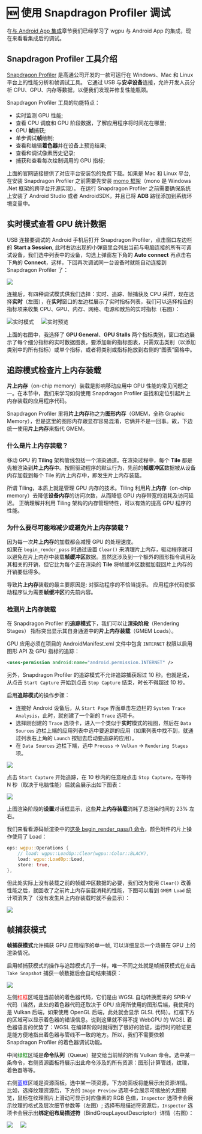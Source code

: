 # 🆕 使用 Snapdragon Profiler 调试

在[与 Android App 集成](../android/)章节我们已经学习了 wgpu 与 Android App 的集成，现在来看看集成后的调试。

## Snapdragon Profiler 工具介绍
[Snapdragon Profiler](https://developer.qualcomm.com/software/snapdragon-profiler) 是高通公司开发的一款可运行在 Windows、Mac 和 Linux 平台上的性能分析和帧调试工具。 它通过 USB 与**安卓设备**连接，允许开发人员分析 CPU、GPU、内存等数据，以便我们发现并修复性能瓶颈。

Snapdragon Profiler 工具的功能特点：
- 实时监测 GPU 性能;
- 查看 CPU 调度和 GPU 阶段数据，了解应用程序将时间花在哪里;
- GPU **帧**捕获;
- 单步调试**帧**绘制;
- 查看和编辑**着色器**并在设备上预览结果;
- 查看和调试像素历史记录;
- 捕获和查看每次绘制调用的 GPU 指标;

上面的官网链接提供了对应平台安装包的免费下载。如果是 Mac 和 Linux 平台, 在安装 Snapdragon Profiler 之前需要先安装 [momo 框架](http://www.mono-project.com/download/)（mono 是 Windows .Net 框架的跨平台开源实现）。
在运行 Snapdragon Profiler 之前需要确保系统上安装了 Android Studio 或者 AndroidSDK，并且已将 **ADB** 路径添加到系统环境变量中。

## 实时模式查看 GPU 统计数据
USB 连接要调试的 Android 手机后打开 Snapdragon Profiler，点击窗口左边栏的 **Start a Session**, 此时右边出现的小弹窗里会列出当前与电脑连接的所有可调试设备，我们选中列表中的设备，勾选上弹窗左下角的 **Auto connect** 再点击右下角的 **Connect**，这样，下回再次调试同一台设备时就能自动连接到 Snapdragon Profiler 了：

<img src="./connect.jpg" />

连接后，有四种调试模式供我们选择：实时、追踪、帧捕获及 CPU 采样，现在选择**实时**（左图），在**实时**窗口的左边栏展示了实时指标列表，我们可以选择相应的指标项来收集 CPU、GPU、内存、网络、电源和散热的实时指标（右图）：

<div style="display: flex;">
    <div>
        <img src="./realtime-left.jpg" alt="实时模式">
    </div>
    <div style="width: 20px;"></div>
    <div>
        <img src="./realtime.jpg" alt="实时预览" />
    </div>
</div>

上面的右图中，我选择了 **GPU General**、**GPU Stalls** 两个指标类别，窗口右边展示了每个细分指标的实时数据图表，要添加新的指标图表，只需双击类别（以添加类别中的所有指标）或单个指标，或者将类别或指标拖放到右侧的“图表”窗格中。

## 追踪模式检查片上内存装载

**片上内存**（on-chip memory）装载是影响移动应用中 GPU 性能的常见问题之一。在本节中，我们来学习如何使用 Snapdragon Profiler 查找和定位引起片上内存装载的应用程序代码。
<div class="note">

Snapdragon Profiler 里将**片上内存**称之为**图形内存**（GMEM，全称 Graphic Memory），但是这里的图形内存跟显存容易混淆，它俩并不是一回事。故，下边统一使用**片上内存**来指代 GMEM。

</div>

### 什么是片上内存装载？

移动 GPU 的 **Tiling** 架构管线包括一个渲染通道。在渲染过程中，每个 **Tile** 都是先被渲染到**片上内存**中。按照驱动程序的默认行为，先前的**帧缓冲区**数据被从设备内存加载到每个 Tile 的片上内存中，即发生片上内存装载。

<div class="note">

所谓 Tiling，本质上就是管理 GPU 内存的技术。Tiling 利用**片上内存**（on-chip memory）去降低**设备内存**的访问次数，从而降低 GPU 内存带宽的消耗及访问延迟。 
正确理解并利用 Tiling 架构的内存管理特性，可以有效的提高 GPU 程序的性能。

</div>

### 为什么要尽可能地减少或避免片上内存装载？

因为每一次**片上内存**的加载都会减慢 GPU 的处理速度。<br />
如果在 `begin_render_pass` 时通过设置 `Clear()` 来清理片上内存，驱动程序就可以避免在片上内存中装载**帧缓冲区**数据。虽然这涉及到一个额外的图形指令调用及其相关的开销，但它比为每个正在渲染的 **Tile** 将帧缓冲区数据加载回片上内存的开销要低得多。

导致**片上内存**装载的最主要原因是: 对驱动程序的不恰当提示。
应用程序代码使驱动程序认为需要**帧缓冲区**的先前内容。


### 检测片上内存装载
在 Snapdragon Profiler 的**追踪模式**下，我们可以让**渲染阶段**（Rendering Stages） 指标突出显示其自身通道中的**片上内存装载**（GMEM Loads）。

<div class="note">

GPU 应用必须在项目的 AndroidManifest.xml 文件中包含 `INTERNET` 权限以启用图形 API 及 GPU 指标的追踪：
```xml
<uses-permission android:name="android.permission.INTERNET" />
```

另外，Snapdragon Profiler 的追踪模式不允许追踪捕获超过 10 秒。也就是说，从点击 `Start Capture` 开始到点击 `Stop Capture` 结束，时长不得超过 10 秒。

</div>

启用**追踪模式**的操作步骤：
- 连接好 Android 设备后，从 `Start Page` 界面单击左边栏的 `System Trace Analysis`，此时，就创建了一个新的 `Trace` 选项卡。
- 选择刚创建的 `Trace` 选项卡，进入一个类似于**实时**模式的视图，然后在 `Data Sources` 边栏上端的应用列表中选中要追踪的应用（如果列表中找不到，就通过列表右上角的 `Launch` 按钮去启动要追踪的应用）。
- 在 `Data Sources` 边栏下端，选中 `Process` -> `Vulkan` -> `Rendering Stages` 项。

<img src="./trace.png" style="max-width: 425px;"/>

点击 `Start Capture` 开始追踪，在 10 秒内的任意段点击 `Stop Capture`，在等待 N 秒（取决于电脑性能）后就会展示出如下图表：

<img src="./GMEM_load.jpg" />

上图渲染阶段的**设置**对话框显示，这些**片上内存装载**消耗了总渲染时间的 23% 左右。

我们来看看源码帧渲染中的[这条 begin_render_pass() 命令](https://github.com/jinleili/wgpu-on-app/blob/88e53957f7c80dbd8e75273c9ff48ecab958984f/src/examples/cube.rs#L356-L363)，颜色附件的片上操作使用了 Load：
```rust
ops: wgpu::Operations {
    // load: wgpu::LoadOp::Clear(wgpu::Color::BLACK),
    load: wgpu::LoadOp::Load,
    store: true,
},                    
```
但此处实际上没有装载之前的帧缓冲区数据的必要，我们改为使用 `Clear()` 改善性能之后，就回收了之前片上内存装载消耗的性能，下图可以看到 `GMEM Load` 统计项消失了（没有发生片上内存装载时就不会显示）：

<img src="./GMEM_store.jpg" />

## 帧捕获模式
**帧捕获模式**允许捕获 GPU 应用程序的单一帧, 可以详细显示一个场景在 GPU 上的渲染情况。

启用帧捕获模式的操作与追踪模式几乎一样，唯一不同之处就是帧捕获模式在点击 `Take Snapshot` 捕获一帧数据后会自动结束捕获：

<img src="./frame.jpg" />

左侧<span style="color: red;">红框</span>区域是当前帧的着色器代码，它们是由 WGSL 自动转换而来的 SPIR-V 代码（当然，此处的着色器代码还取决于 GPU 应用所使用的图形后端，我使用的是 Vulkan 后端，如果使用 OpenGL 后端，此处就会显示 GLSL 代码）。红框下方的区域可以显示着色器的错误信息。说到这里就不得不提 WebGPU 的 WGSL 着色器语言的优势了：WGSL 在编译阶段时就得到了很好的验证，运行时的验证更是能方便地指出着色器与管线不一致的地方。所以，我们不需要依赖 Snapdragon Profiler 的着色器调试功能。

中间<span style="color: green;">绿框</span>区域是**命令队列**（Queue）提交给当前帧的所有 Vulkan 命令。选中某一条命令，右侧资源面板将展示出此命令涉及的所有资源：图形|计算管线，纹理，着色器等等。

右侧<span style="color: blue;">蓝框</span>区域是资源面板。选中某一项资源，下方的面板将能展示出资源详情。<br />
比如，选择纹理资源后，下方的 `Image Preview` 选项卡会展示可缩放的大图预览，鼠标在纹理图片上滑动可显示对应像素的 RGB 色值，`Inspector` 选项卡会展示纹理的格式及层次细节参数等（左图）; 选择布局描述符资源后，`Inspector` 选项卡会展示出**绑定组布局描述符**（BindGroupLayoutDescriptor）详情（右图）：

<div style="display: flex;">
    <div>
        <img src="./resource-left.jpg">
    </div>
    <div style="width: 20px;"></div>
    <div>
        <img src="./resource-right.jpg" />
    </div>
</div>